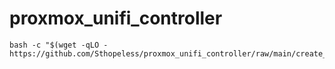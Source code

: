 # proxmox_unifi_controller

```
bash -c "$(wget -qLO - https://github.com/Sthopeless/proxmox_unifi_controller/raw/main/create_container.sh)"
```
